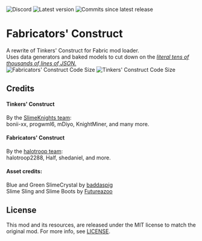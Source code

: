 ![Discord](https://img.shields.io/discord/624100926054989834?color=red&label=discord&style=social)
![Latest version](https://img.shields.io/github/v/release/halotroop/fabricators-construct?label=latest%20version)
![Commits since latest release](https://img.shields.io/github/commits-since/halotroop/fabricators-construct/latest?label=commits%20since%20release)

# Fabricators' Construct
A rewrite of Tinkers' Construct for Fabric mod loader. </br>
Uses data generators and baked models to cut down on the [*literal tens of thousands of lines of JSON.*](https://line-count.herokuapp.com/SlimeKnights/TinkersConstruct) </br>
![Fabricators' Construct Code Size](https://img.shields.io/github/languages/code-size/halotroop/fabricators-construct?label=fabricators%20size)
![Tinkers' Construct Code Size](https://img.shields.io/github/languages/code-size/slimeknights/tinkersconstruct?label=tinkers%20size)

## Credits
#### Tinkers' Construct
By the [SlimeKnights team](https://github.com/SlimeKnights/TinkersConstruct/graphs/contributors): </br>
bonii-xx, progwml6, mDiyo, KnightMiner, and many more. </br>

#### Fabricators' Construct
By the [halotroop team](https://github.com/halotroop/fabricators-construct/graphs/contributors): </br>
halotroop2288, Half, shedaniel, and more.

#### Asset credits:
Blue and Green SlimeCrystal by [baddaspig](http://www.minecraftforum.net/forums/mapping-and-modding/minecraft-mods/1287648-tinkers-construct?comment=11208) </br>
Slime Sling and Slime Boots by [Futureazoo](https://github.com/SlimeKnights/TinkersConstruct/pull/2156)

## License
This mod and its resources, are released under the MIT license to match the original mod.
For more info, see [LICENSE](https://github.com/halotroop/fabricators-construct/blob/master/LICENSE).
